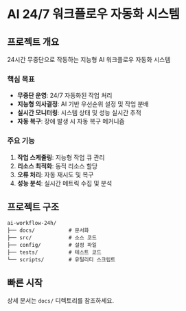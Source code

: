# AI 24/7 워크플로우 자동화 시스템

## 프로젝트 개요
24시간 무중단으로 작동하는 지능형 AI 워크플로우 자동화 시스템

### 핵심 목표
- **무중단 운영**: 24/7 자동화된 작업 처리
- **지능형 의사결정**: AI 기반 우선순위 설정 및 작업 분배
- **실시간 모니터링**: 시스템 상태 및 성능 실시간 추적
- **자동 복구**: 장애 발생 시 자동 복구 메커니즘

### 주요 기능
1. **작업 스케줄링**: 지능형 작업 큐 관리
2. **리소스 최적화**: 동적 리소스 할당
3. **오류 처리**: 자동 재시도 및 복구
4. **성능 분석**: 실시간 메트릭 수집 및 분석

## 프로젝트 구조
```
ai-workflow-24h/
├── docs/           # 문서화
├── src/            # 소스 코드
├── config/         # 설정 파일
├── tests/          # 테스트 코드
└── scripts/        # 유틸리티 스크립트
```

## 빠른 시작
상세 문서는 `docs/` 디렉토리를 참조하세요.